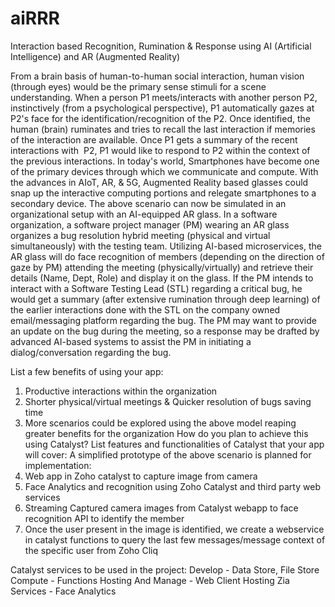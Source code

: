 # aiRRR
Interaction based Recognition, Rumination &amp; Response using AI (Artificial Intelligence) and AR (Augmented Reality)

   From a brain basis of human-to-human social interaction, human vision (through eyes) would be the primary sense stimuli for a scene understanding. When a person P1 meets/interacts with another person P2, instinctively (from a psychological perspective), P1 automatically gazes at P2's face for the identification/recognition of the P2. Once identified, the human (brain) ruminates and tries to recall the last interaction if memories of the interaction are available. Once P1 gets a summary of the recent interactions with  P2, P1 would like to respond to P2 within the context of the previous interactions.
   In today's world, Smartphones have become one of the primary devices through which we communicate and compute. With the advances in AIoT, AR, & 5G, Augmented Reality based glasses could snap up the interactive computing portions and relegate smartphones to a secondary device. The above scenario can now be simulated in an organizational setup with an AI-equipped AR glass.
   In a software organization, a software project manager (PM) wearing an AR glass organizes a bug resolution hybrid meeting (physical and virtual simultaneously) with the testing team. Utilizing AI-based microservices, the AR glass will do face recognition of members (depending on the direction of gaze by PM) attending the meeting (physically/virtually) and retrieve their details (Name, Dept, Role) and display it on the glass. If the PM intends to interact with a Software Testing Lead (STL) regarding a critical bug, he would get a summary (after extensive rumination through deep learning) of the earlier interactions done with the STL on the company owned email/messaging platform regarding the bug. The PM may want to provide an update on the bug during the meeting, so a response may be drafted by advanced AI-based systems to assist the PM in initiating a dialog/conversation regarding the bug.


List a few benefits of using your app:
1. Productive interactions within the organization
2. Shorter physical/virtual meetings & Quicker resolution of bugs saving time
3. More scenarios could be explored using the above model reaping greater benefits for the organization
How do you plan to achieve this using Catalyst? List features and functionalities of Catalyst that your app will cover:
A simplified prototype of the above scenario is planned for implementation:
1. Web app in Zoho catalyst to capture image from camera
2. Face Analytics and recognition using Zoho Catalyst and third party web services
3. Streaming Captured camera images from Catalyst webapp to face recognition API to identify the member
4. Once the user present in the image is identified, we create a webservice in catalyst functions to query the last few messages/message context of the specific user from Zoho Cliq

Catalyst services to be used in the project:
       Develop - Data Store, File Store
       Compute - Functions
       Hosting And Manage - Web Client Hosting
       Zia Services - Face Analytics
